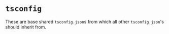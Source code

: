 # `tsconfig`

These are base shared `tsconfig.json`s from which all other `tsconfig.json`'s should inherit from.
